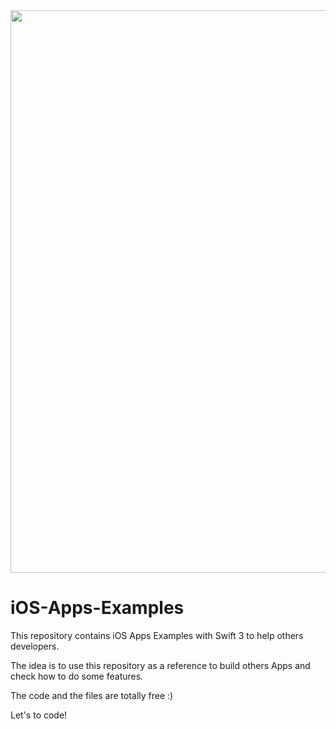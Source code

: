 <img src="http://i1377.photobucket.com/albums/ah74/erikbob/GitHub/GIT%201_zpskceooiom.png" width="900" alt="" />

# iOS-Apps-Examples

This repository contains iOS Apps Examples with Swift 3 to help others developers. 

The idea is to use this repository as a reference to build others Apps and check how to do some features. 

The code and the files are totally free :) 

Let's to code!
